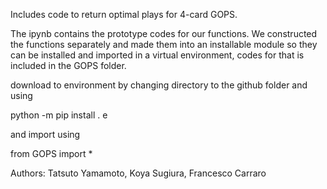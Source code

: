 Includes code to return optimal plays for 4-card GOPS.

The ipynb contains the prototype codes for our functions.
We constructed the functions separately and made them into an installable module so they can be installed and imported in a virtual environment, codes for that is included in the GOPS folder.

download to environment by changing directory to the github folder and using 

python -m pip install . e

and import using

from GOPS import *

Authors: Tatsuto Yamamoto, Koya Sugiura, Francesco Carraro
